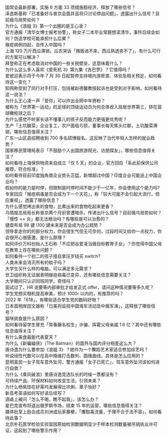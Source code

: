 国常会最新部署，实施 6 方面 33 项措施稳经济，释放了哪些信号？  
泽连斯基称「已准备好与普京会面并且将只讨论停战问题」，透露出什么信号？目前俄乌局势如何？  
为什么《浪姐 3》第一个出圈的是王心凌？  
官方通报「清华女博士报考协警」，称女子二本毕业常臆想读清华，事件后续会如何？伪造学校可能承担什么后果？  
猴痘病例四起，会传入中国吗？  
上海 120 万斤西瓜滞销，瓜农哭诉「摊贩进不来，西瓜熟透卖不了」，有什么可行的方案可以解决？  
拜登称正在考虑取消对中国的一些关税壁垒，这意味着什么？  
为什么这么多人喜欢《爱死机 3》第九集《吉巴罗》？它值得吗？  
爱彼迎表示将于今年 7 月 30 日起暂停支持境内游房源、体验及相关预定，如何看待这一变化？  
知网称受到了同行对手打压，包括被赵德馨教授起诉也是受到对手影响，如何看待这一说法？  
为什么王心凌一声「爱你」可以炸出全网中年男粉？  
被称为「世界第一运动」的足球的顶级运动员为何总体收入屈居世界第三，排在篮球橄榄球之后？  
为什么感觉不听家长话不懂事儿的孩子反而能力更强更优秀呢？  
生产「土坑酸菜」企业复工，农户面临亏损，董事长每天焦头烂额，土坑酸菜滞销，哪些信息值得关注？  
广东一山区县招聘收到 700 多名硕博报名，这反映了当代年轻人怎样的就业趋势？  
国家移民管理局表示「不鼓励个人出国旅游观光、访朋探友」，哪些信息值得关注？  
如何看待上海保供物资来自成立「仅 5 天」的企业，官方回应「系此前保供公司推荐，符合标准」？  
如何看待目前印度独角兽企业势头正猛，新增超过中国？印度企业可能追上中国企业吗？  
假如你的能力是时停，但限制是时停时间不能少于一亿年，你会使用这个能力吗?  
专家回应「猴痘病毒是否会成为下一个天花」，称「较大可能不会引起大流行，但应重视」，透露了哪些信息？  
为什么感觉烤出来的食物，比煮出来的食物吃起来更香？  
乌情报总局局长称普京两个月前曾遭暗杀，传递出什么信号？目前俄乌局势如何？  
「慢性 ×× 炎」都无法根治吗？有哪些是可以治愈的？  
键盘布局 98 键 \100 键未来是否会成为办公趋势？  
领导拿走你的的部分权力，你会很生气但无可奈何，过段时间又给你一点权力，你会很开心很感激，是什么原理？  
如何评价万科创始人王石称「不应把谷爱凌当做目标教育子女」？你觉得中国父母在教育上存在哪些问题？  
如何看待一个初二的孩子擅自拿压岁钱买 switch?  
人类未来会消灭所有的蚊子吗？  
大学生买什么样的电脑，可以满足多元需求？  
世卫组织称无证据表明猴痘病毒已变异，还有哪些信息需要关注？  
大学期间只认识同班同学，奇怪吗？  
面试过了，HR 说要等内部审批才给发正式 offer，请问这种情况要等多久呢？  
学生党想买相机提高审美，预计 1000r 以内的，有推荐的吗？  
2022 年「618」，有哪些适合学生党的数码好物？  
日本首相岸田文雄称「日美将监视中国海军活动及中俄军演」，这释放了哪些信号？  
猫咪挑食是什么原因？  
如何看待留学生冒充「常春藤名校生」诈骗、挥霍父母亲戚 1.6 亿？其中还有哪些信息值得关注？  
有什么美食最能代表夏天？  
为什么《新蝙蝠侠》（The Batman）的国外与国内评分相差这么大？  
唐诗逸为什么要参加《浪姐 3》？她作为一个舞蹈艺术家适合参加综艺吗？  
听说线性代数可以在高中降维打击数列、圆锥曲线，具体是怎么应用的？  
昆明富民一女子驾车意外坠河，警方通报「女子已死亡」，驾车意外坠河该如何进行自救？  
为什么《乘风破浪》里唐诗逸竞选队长的时候一票都没有？  
可持续产品、环保材料如何改变生活，引领未来？  
为什么杨紫琼在好莱坞发展得比巩俐、章子怡好？  
新高考英语如何写好读后续写？  
酒桌上被问「怎么不喝，瞧不起我」，该怎么办？  
星巴克宣布将退出俄罗斯市场，结束 15 年的运营，哪些信息值得关注？  
媒体批至上励合成员刘洲成玩家暴梗，「攫取毒流量，于理不合于法不容」，如何看待此事？  
北京朴石医学检验实验室因原始检测数据明显少于样本检测数量被吊销执业许可证，这起到了哪些警示作用？  
